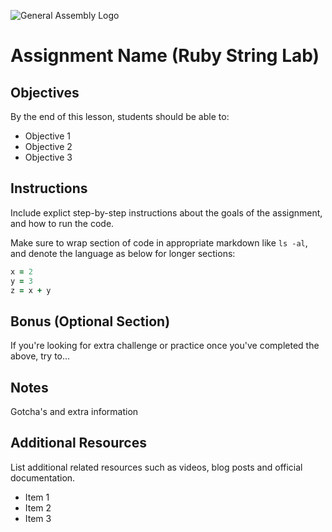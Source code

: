 ![General Assembly Logo](http://i.imgur.com/ke8USTq.png)

# Assignment Name (Ruby String Lab)

## Objectives

By the end of this lesson, students should be able to:

- Objective 1
- Objective 2
- Objective 3

## Instructions

Include explict step-by-step instructions about the goals of the assignment, and how to run the code.

Make sure to wrap section of code in appropriate markdown like `ls -al`, and denote the language as below for longer sections:

```ruby
x = 2
y = 3
z = x + y
```

## Bonus (Optional Section)

If you're looking for extra challenge or practice once you've completed the above, try to...

## Notes

Gotcha's and extra information

## Additional Resources

List additional related resources such as videos, blog posts and official documentation.

- Item 1
- Item 2
- Item 3
